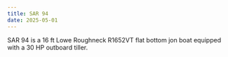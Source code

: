 ```yaml
---
title: SAR 94
date: 2025-05-01
---
```


SAR 94 is a 16 ft Lowe Roughneck R1652VT flat bottom jon boat equipped with a 30 HP outboard tiller.
